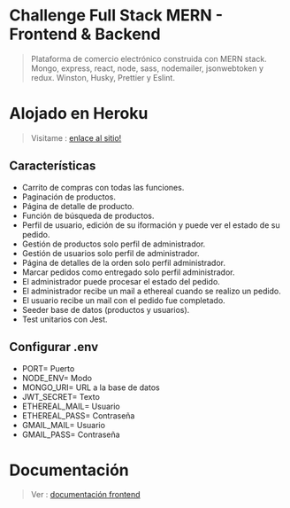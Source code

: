 # Challenge Full Stack MERN - Frontend & Backend

> Plataforma de comercio electrónico construida con MERN stack.\
> Mongo, express, react, node, sass, nodemailer, jsonwebtoken y redux.
> Winston, Husky, Prettier y Eslint.

# Alojado en Heroku

> Visitame : [enlace al sitio!](https://gungla-mern.herokuapp.com/)

## Características

- Carrito de compras con todas las funciones.
- Paginación de productos.
- Página de detalle de producto.
- Función de búsqueda de productos.
- Perfil de usuario, edición de su iformación y puede ver el estado de su pedido.
- Gestión de productos solo perfil de administrador.
- Gestión de usuarios solo perfil de administrador.
- Página de detalles de la orden solo perfil administrador.
- Marcar pedidos como entregado solo perfil administrador.
- El administrador puede procesar el estado del pedido.
- El administrador recibe un mail a ethereal cuando se realizo un pedido.
- El usuario recibe un mail con el pedido fue completado.
- Seeder base de datos (productos y usuarios).
- Test unitarios con Jest.

## Configurar .env

- PORT= Puerto
- NODE_ENV= Modo
- MONGO_URI= URL a la base de datos
- JWT_SECRET= Texto
- ETHEREAL_MAIL= Usuario 
- ETHEREAL_PASS= Contraseña
- GMAIL_MAIL= Usuario
- GMAIL_PASS= Contraseña

# Documentación

> Ver : [documentación frontend](https://github.com/gungla/Challenge-MERN-stack/tree/main/frontend)